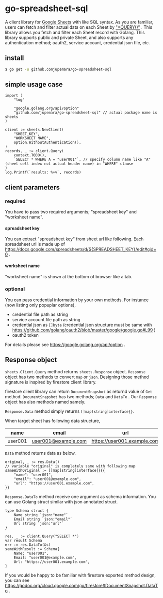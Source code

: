 # go-spreadsheet-sql

A client library for [Google Sheets](https://www.google.com/sheets/about/) with like SQL syntax.
As you are familiar, users can fetch and filter actual data on each Sheet by ["=QUERY()"](https://developers.google.com/chart/interactive/docs/querylanguage) .
This library allows you fetch and filter each Sheet record with Golang.
This library supports public and private Sheet,
and also supports any authentication method; oauth2, service account, credential json file, etc.

## install

```bash
$ go get -u github.comjupemara/go-spreadsheet-sql
```

## simple usage case

```golang
import (
    "log"

    "google.golang.org/api/option"
    "github.com/jupemara/go-spreadsheet-sql" // actual package name is sheets
)

client := sheets.NewClient(
    "SHEET_KEY",
    "WORKSHEET_NAME",
    option.WithoutAuthentication(),
)
records, _ := client.Query(
    context.TODO(),
    `SELECT * WHERE A = "user001"`, // specify column name like "A" (sheet cell index not actual header name) in "WHERE" clause
)
log.Printf(`results: %+v`, records)
```

## client parameters

### required

You have to pass two required arguments; "spreadsheet key" and "worksheet name".

#### spreadsheet key

You can extract "spreadsheet key" from sheet url like following.
Each spreadsheet url is made up of https://docs.google.com/spreadsheets/d/${SPREADSHEET_KEY}/edit#gid=0 .

#### worksheet name

"worksheet name" is shown at the bottom of browser like a tab.

### optional

You can pass credential information by your own methods. For instance (now listing only popuplar options),

- credential file path as string
- service account file path as string
- credential json as `[]byte` (credential json structure must be same with https://github.com/golang/oauth2/blob/master/google/google.go#L99 )
- oauth2 token

For details please see https://google.golang.org/api/option .

## Response object

`sheets.Client.Query` method returns `sheets.Response` object.
`Response` object has two methods to convert `map` or `json`.
Designing those method signature is inspired by firestore client library.

firestore client library can return `DocumentSnapshot` as returnd value of `Get` method.
`DocumentSnapshot` has two methods; `Data` and `DataTo` .
Our `Response` object has also methods named samely.

`Response.Data` method simply returns `[]map[string]interface{}`.

When target sheet has following data structure,

| name    | email               | url                         |
|---------|---------------------|-----------------------------|
| user001 | user001@example.com | https://user001.example.com |

`Data` method returns data as below.

```golang
original, _ := res.Data()
// variable "original" is completely same with following map
sameWithOriginal := []map[string]interface{}{{
    "name": "user001",
    "email": "user001@example.com",
    "url": "https://user001.example.com",
}}
```

`Response.DataTo` method receive one argument as schema information.
You can use Golang struct similar with json annotated struct.

```golang
type Schema struct {
    Name string `json:"name"`
    Email string `json:"email"`
    Url string `json:"url"`
} 

res, _ := client.Query("SELECT *")
var result Schema
err := res.DataTo(&s)
sameWithResult := Schema{
    Name: "user001",
    Email: "user001@example.com",
    Url: "https://user001.example.com",
}
```

If you would be happy to be familiar with firestore exported method design, you can see https://godoc.org/cloud.google.com/go/firestore#DocumentSnapshot.DataTo .